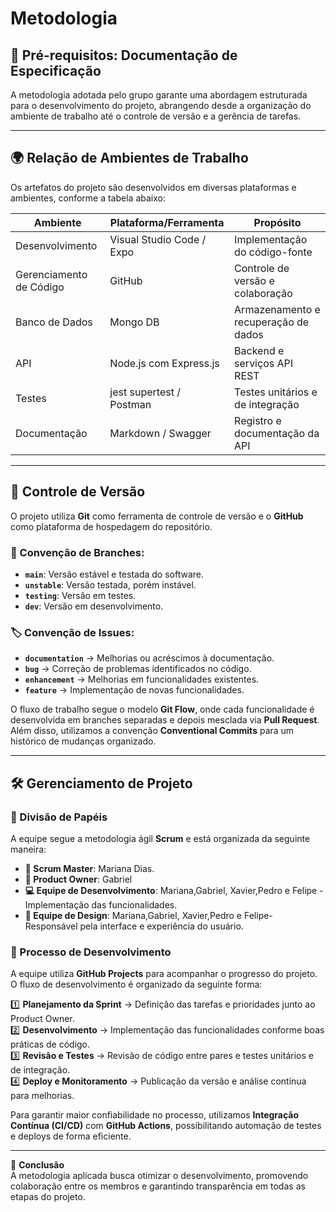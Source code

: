 # Metodologia

## 📌 Pré-requisitos: Documentação de Especificação

A metodologia adotada pelo grupo garante uma abordagem estruturada para o desenvolvimento do projeto, abrangendo desde a organização do ambiente de trabalho até o controle de versão e a gerência de tarefas.

---

## 🌍 Relação de Ambientes de Trabalho

Os artefatos do projeto são desenvolvidos em diversas plataformas e ambientes, conforme a tabela abaixo:

| **Ambiente**            | **Plataforma/Ferramenta**      | **Propósito**                           |
|------------------------|--------------------------------|-----------------------------------------|
| Desenvolvimento        | Visual Studio Code / Expo     | Implementação do código-fonte          |
| Gerenciamento de Código| GitHub                         | Controle de versão e colaboração       |
| Banco de Dados        |             Mongo DB            | Armazenamento e recuperação de dados   |
| API                   | Node.js com Express.js        | Backend e serviços API REST            |
| Testes                |  jest supertest / Postman       | Testes unitários e de integração       |
| Documentação          | Markdown / Swagger           | Registro e documentação da API        |

---

## 🔄 Controle de Versão

O projeto utiliza **Git** como ferramenta de controle de versão e o **GitHub** como plataforma de hospedagem do repositório. 

### 🔹 Convenção de Branches:

- **`main`**: Versão estável e testada do software.
- **`unstable`**: Versão testada, porém instável.
- **`testing`**: Versão em testes.
- **`dev`**: Versão em desenvolvimento.

### 🏷️ Convenção de Issues:

- **`documentation`** → Melhorias ou acréscimos à documentação.
- **`bug`** → Correção de problemas identificados no código.
- **`enhancement`** → Melhorias em funcionalidades existentes.
- **`feature`** → Implementação de novas funcionalidades.

O fluxo de trabalho segue o modelo **Git Flow**, onde cada funcionalidade é desenvolvida em branches separadas e depois mesclada via **Pull Request**. Além disso, utilizamos a convenção **Conventional Commits** para um histórico de mudanças organizado.

---

## 🛠️ Gerenciamento de Projeto

### 👥 Divisão de Papéis

A equipe segue a metodologia ágil **Scrum** e está organizada da seguinte maneira:

- **🧭 Scrum Master**: Mariana Dias.
- **📌 Product Owner**: Gabriel
- **💻 Equipe de Desenvolvimento**: Mariana,Gabriel, Xavier,Pedro e Felipe - Implementação das funcionalidades.
- **🎨 Equipe de Design**: Mariana,Gabriel, Xavier,Pedro e Felipe- Responsável pela interface e experiência do usuário.

### 🔄 Processo de Desenvolvimento

A equipe utiliza **GitHub Projects** para acompanhar o progresso do projeto. O fluxo de desenvolvimento é organizado da seguinte forma:

1️⃣ **Planejamento da Sprint** → Definição das tarefas e prioridades junto ao Product Owner.  
2️⃣ **Desenvolvimento** → Implementação das funcionalidades conforme boas práticas de código.  
3️⃣ **Revisão e Testes** → Revisão de código entre pares e testes unitários e de integração.  
4️⃣ **Deploy e Monitoramento** → Publicação da versão e análise contínua para melhorias.

Para garantir maior confiabilidade no processo, utilizamos **Integração Contínua (CI/CD)** com **GitHub Actions**, possibilitando automação de testes e deploys de forma eficiente.

---

📌 **Conclusão**  
A metodologia aplicada busca otimizar o desenvolvimento, promovendo colaboração entre os membros e garantindo transparência em todas as etapas do projeto.
